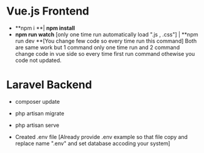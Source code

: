 #  Vue.js Frontend
- **npm i **| **npm install**
- **npm run watch** [only one time run automatically load ".js , .css"] | **npm run dev **[You change few code so every time run this command] Both 
  are same   work but 1 command only one time run and 2 command change code in vue side so every time first run command othewise you code not updated.


# Laravel Backend
- composer update
- php artisan migrate 
- php artisan serve

- Created .env file [Already provide .env example so that file copy and replace name ".env" and set database accoding your system]
